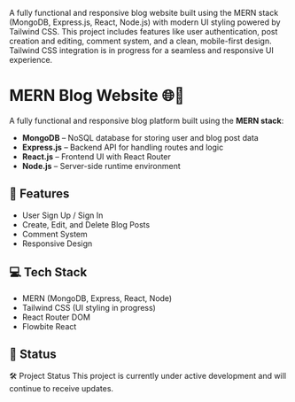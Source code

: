 A fully functional and responsive blog website built using the MERN stack (MongoDB, Express.js, React, Node.js) with modern UI styling powered by Tailwind CSS. This project includes features like user authentication, post creation and editing, comment system, and a clean, mobile-first design. Tailwind CSS integration is in progress for a seamless and responsive UI experience.

# MERN Blog Website 🌐📝

A fully functional and responsive blog platform built using the **MERN stack**:

- **MongoDB** – NoSQL database for storing user and blog post data
- **Express.js** – Backend API for handling routes and logic
- **React.js** – Frontend UI with React Router
- **Node.js** – Server-side runtime environment

## 🚧 Features

- User Sign Up / Sign In
- Create, Edit, and Delete Blog Posts
- Comment System
- Responsive Design

## 💻 Tech Stack

- MERN (MongoDB, Express, React, Node)
- Tailwind CSS (UI styling in progress)
- React Router DOM
- Flowbite React 

## 📌 Status

🛠️ Project Status
This project is currently under active development and will continue to receive updates.

